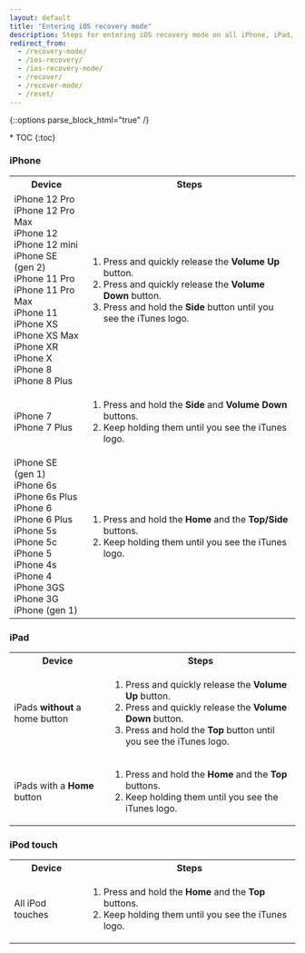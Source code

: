 ```yaml
---
layout: default
title: "Entering iOS recovery mode"
description: Steps for entering iOS recovery mode on all iPhone, iPad, and iPod touch models.
redirect_from:
  - /recovery-mode/
  - /ios-recovery/
  - /ios-recovery-mode/
  - /recover/
  - /recover-mode/
  - /reset/
---
```

{::options parse_block_html="true" /}

<div id="compact-toc">
* TOC
{:toc}
</div>

### iPhone

<table class="full-width">
  <tr>
    <th>Device</th>
    <th>Steps</th>
  </tr>
  <tr>
    <td>
      iPhone 12 Pro<br>
      iPhone 12 Pro Max<br>
      iPhone 12<br>
      iPhone 12 mini<br>
      iPhone SE (gen 2)<br>
      iPhone 11 Pro<br>
      iPhone 11 Pro Max<br>
      iPhone 11<br>
      iPhone XS<br>
      iPhone XS Max<br>
      iPhone XR<br>
      iPhone X<br>
      iPhone 8<br>
      iPhone 8 Plus
    </td>
    <td>
      <ol>
        <li>Press and quickly release the <strong>Volume Up</strong> button.</li>
        <li>Press and quickly release the <strong>Volume Down</strong> button.</li>
        <li>Press and hold the <strong>Side</strong> button until you see the iTunes logo.</li>
      </ol>
    </td>
  </tr>
  <tr>
    <td>
      iPhone 7<br>
      iPhone 7 Plus
    </td>
    <td>
      <ol>
        <li>Press and hold the <strong>Side</strong> and <strong>Volume Down</strong> buttons.</li>
        <li>Keep holding them until you see the iTunes logo.</li>
      </ol>
    </td>
  </tr>
  <tr>
    <td>
      iPhone SE (gen 1)<br>
      iPhone 6s<br>
      iPhone 6s Plus<br>
      iPhone 6<br>
      iPhone 6 Plus<br>
      iPhone 5s<br>
      iPhone 5c<br>
      iPhone 5<br>
      iPhone 4s<br>
      iPhone 4<br>
      iPhone 3GS<br>
      iPhone 3G<br>
      iPhone (gen 1)
    </td>
    <td>
      <ol>
        <li>Press and hold the <strong>Home</strong> and the <strong>Top/Side</strong> buttons.</li>
        <li>Keep holding them until you see the iTunes logo.</li>
      </ol>
    </td>
  </tr>
</table>

### iPad

<table class="full-width">
  <tr>
    <th>Device</th>
    <th>Steps</th>
  </tr>
  <tr>
    <td>
      iPads <strong>without</strong> a home button
    </td>
    <td>
      <ol>
        <li>Press and quickly release the <strong>Volume Up</strong> button.</li>
        <li>Press and quickly release the <strong>Volume Down</strong> button.</li>
        <li>Press and hold the <strong>Top</strong> button until you see the iTunes logo.</li>
      </ol>
    </td>
  </tr>
  <tr>
    <td>
      iPads with a <strong>Home</strong> button
    </td>
    <td>
      <ol>
        <li>Press and hold the <strong>Home</strong> and the <strong>Top</strong> buttons.</li>
        <li>Keep holding them until you see the iTunes logo.</li>
      </ol>
    </td>
  </tr>
</table>

### iPod touch

<table class="full-width">
  <tr>
    <th>Device</th>
    <th>Steps</th>
  </tr>
  <tr>
    <td>
      All iPod touches
    </td>
    <td>
      <ol>
        <li>Press and hold the <strong>Home</strong> and the <strong>Top</strong> buttons.</li>
        <li>Keep holding them until you see the iTunes logo.</li>
      </ol>
    </td>
  </tr>
</table>
